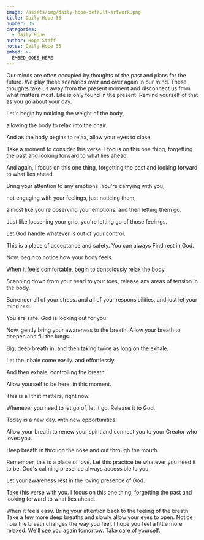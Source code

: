 ```yaml
---
image: /assets/img/daily-hope-default-artwork.png
title: Daily Hope 35
number: 35
categories:
  - Daily Hope
author: Hope Staff
notes: Daily Hope 35
embed: >-
  EMBED_GOES_HERE
---
```

Our minds are often occupied by thoughts of the past and plans for the future. We play these scenarios over and over again in our mind. These thoughts take us away from the present moment and disconnect us from what matters most. Life is only found in the present. Remind yourself of that as you go about your day.

Let's begin by noticing the weight of the body,

allowing the body to relax into the chair.

And as the body begins to relax, allow your eyes to close.

Take a moment to consider this verse. I focus on this one thing, forgetting the past and looking forward to what lies ahead.

And again, I focus on this one thing, forgetting the past and looking forward to what lies ahead.

Bring your attention to any emotions. You're carrying with you,

not engaging with your feelings, just noticing them,

almost like you're observing your emotions. and then letting them go.

Just like loosening your grip, you're letting go of those feelings.

Let God handle whatever is out of your control.

This is a place of acceptance and safety. You can always Find rest in God.

Now, begin to notice how your body feels.

When it feels comfortable, begin to consciously relax the body.

Scanning down from your head to your toes, release any areas of tension in the body.

Surrender all of your stress. and all of your responsibilities, and just let your mind rest.

You are safe. God is looking out for you.

Now, gently bring your awareness to the breath. Allow your breath to deepen and fill the lungs.

Big, deep breath in, and then taking twice as long on the exhale.

Let the inhale come easily. and effortlessly.

And then exhale, controlling the breath.

Allow yourself to be here, in this moment.

This is all that matters, right now.

Whenever you need to let go of, let it go. Release it to God.

Today is a new day. with new opportunities.

Allow your breath to renew your spirit and connect you to your Creator who loves you.

Deep breath in through the nose and out through the mouth.

Remember, this is a place of love. Let this practice be whatever you need it to be. God's calming presence always accessible to you.

Let your awareness rest in the loving presence of God.

Take this verse with you. I focus on this one thing, forgetting the past and looking forward to what lies ahead.

When it feels easy. Bring your attention back to the feeling of the breath. Take a few more deep breaths and slowly allow your eyes to open. Notice how the breath changes the way you feel. I hope you feel a little more relaxed. We'll see you again tomorrow. Take care of yourself.

